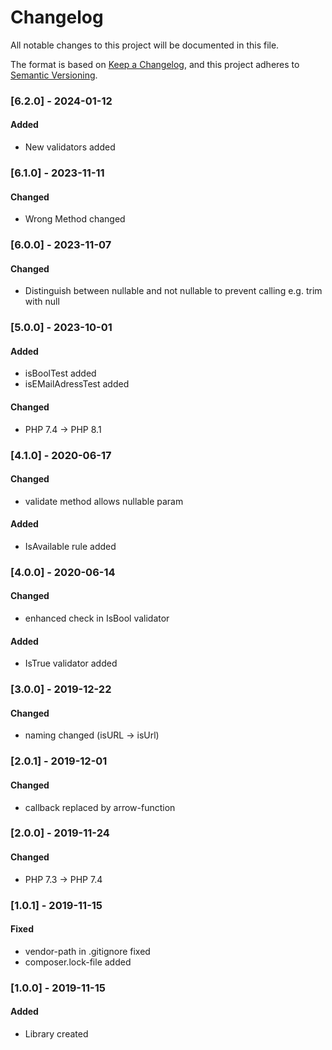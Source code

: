 # Changelog
All notable changes to this project will be documented in this file.

The format is based on [Keep a Changelog](https://keepachangelog.com/en/1.0.0/),
and this project adheres to [Semantic Versioning](https://semver.org/spec/v2.0.0.html).

### [6.2.0] - 2024-01-12
#### Added
- New validators added

### [6.1.0] - 2023-11-11
#### Changed
- Wrong Method changed

### [6.0.0] - 2023-11-07
#### Changed
- Distinguish between nullable and not nullable to prevent calling e.g. trim with null

### [5.0.0] - 2023-10-01
#### Added
- isBoolTest added
- isEMailAdressTest added

#### Changed
- PHP 7.4 -> PHP 8.1

### [4.1.0] - 2020-06-17
#### Changed
- validate method allows nullable param

#### Added
- IsAvailable rule added


### [4.0.0] - 2020-06-14
#### Changed
- enhanced check in IsBool validator

#### Added
- IsTrue validator added


### [3.0.0] - 2019-12-22
#### Changed
- naming changed (isURL -> isUrl)


### [2.0.1] - 2019-12-01
#### Changed
- callback replaced by arrow-function


### [2.0.0] - 2019-11-24
#### Changed
- PHP 7.3 -> PHP 7.4


### [1.0.1] - 2019-11-15
#### Fixed
- vendor-path in .gitignore fixed
- composer.lock-file added


### [1.0.0] - 2019-11-15
#### Added
- Library created